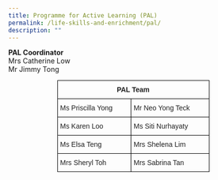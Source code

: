 ```yaml
---
title: Programme for Active Learning (PAL)
permalink: /life-skills-and-enrichment/pal/
description: ""
---
```

**PAL Coordinator**   
Mrs Catherine Low   
Mr Jimmy Tong


<style type="text/css">
.tg  {border-collapse:collapse;border-spacing:0;margin:0px auto;}
.tg td{border-color:black;border-style:solid;border-width:1px;font-family:Arial, sans-serif;font-size:14px;
  overflow:hidden;padding:10px 5px;word-break:normal;}
.tg th{border-color:black;border-style:solid;border-width:1px;font-family:Arial, sans-serif;font-size:14px;
  font-weight:normal;overflow:hidden;padding:10px 5px;word-break:normal;}
.tg .tg-vl7p{color:#222;text-align:left;vertical-align:middle}
.tg .tg-e2p0{color:#222;font-weight:bold;text-align:center;vertical-align:middle}
</style>
<table class="tg" style="undefined;table-layout: fixed; width: 307px">
<colgroup>
<col style="width: 149px">
<col style="width: 158px">
</colgroup>
<tbody>
  <tr>
    <td class="tg-e2p0" colspan="2">PAL Team</td>
  </tr>
  <tr>
    <td class="tg-vl7p"><span style="color:#222;background-color:transparent">Ms Priscilla Yong  </span></td>
    <td class="tg-vl7p"><span style="color:#222;background-color:transparent">Mr Neo Yong Teck </span></td>
  </tr>
  <tr>
    <td class="tg-vl7p"><span style="color:#222;background-color:transparent">Ms Karen Loo</span></td>
    <td class="tg-vl7p"><span style="color:#222;background-color:transparent">Ms Siti Nurhayaty</span></td>
  </tr>
  <tr>
    <td class="tg-vl7p"><span style="color:#222;background-color:transparent">Ms Elsa Teng</span></td>
    <td class="tg-vl7p"><span style="color:#222;background-color:transparent">Mrs Shelena Lim </span></td>
  </tr>
  <tr>
    <td class="tg-vl7p"><span style="color:#222;background-color:transparent">Mrs Sheryl Toh</span></td>
    <td class="tg-vl7p"><span style="color:#222;background-color:transparent">Mrs Sabrina Tan </span></td>
  </tr>
</tbody>
</table>